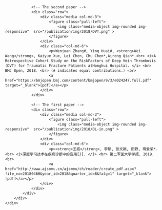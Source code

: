 <head>
	<meta charset="utf-8" />
	<link rel="stylesheet" type="text/css" href="https://fonts.googleapis.com/css?family=Open+Sans" />
</head>

<body>
	<div class="my-container">
		<div class="content">
			<div class="container">

				<!-- The second paper -->
				<div class="row">
					<div class="media col-md-3">
						<figure class="pull-left">
							<img class="media-object img-rounded img-responsive"  src="/publication/img/2018/DVT.png" >
						</figure>
					</div>
					<div class="col-md-6">
						<p>Wenjuan Zhang#, Ying Huai#, <strong>Wei Wang</strong>, Kaiyue Xue, Lei Chen, Chu Chen*,Airong Qian*.<br> <i>A Retrospective Cohort Study on the RiskFactors of Deep Vein Thrombosis (DVT) for Traumatic Fracture Patients atHonghui Hospital. </i> <br> BMJ Open, 2018. <br> (# indicates equal contributions.) <br>
						<a href="https://bmjopen.bmj.com/content/bmjopen/9/3/e024247.full.pdf" target="_blank">[pdf]</a></p>
					</div>
				</div>

				<!-- The first paper -->
				<div class="row">
					<div class="media col-md-3">
						<figure class="pull-left">
							<img class="media-object img-rounded img-responsive"  src="/publication/img/2018/DL-in.png" >
						</figure>
					</div>
					<div class="col-md-6">
						<p><strong>王威</strong>, 李郁, 张文娟, 田野, 骞爱荣*.<br> <i>深度学习技术在疾病诊断中的应用[J]. </i> <br> 第二军医大学学报, 2019.<br>
                        <a href="http://www.ajsmmu.cn/ajsmmu/ch/reader/create_pdf.aspx?file_no=20180460&year_id=2018&quarter_id=8&falg=1" target="_blank">[pdf]</a></p>
					</div>
				</div>
			</div>
		</div>
	</div>
</body>